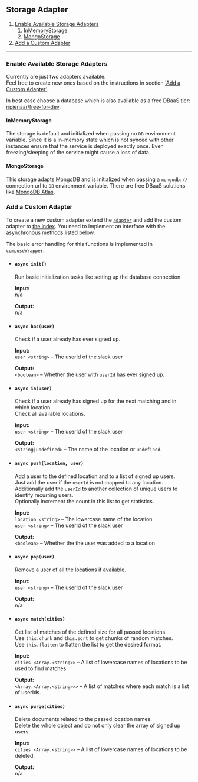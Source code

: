 ## Storage Adapter

1. [Enable Available Storage Adapters](#enable-available-storage-adapters)
    1. [InMemoryStorage](#inmemorystorage)
    1. [MongoStorage](#MongoStorage)
1. [Add a Custom Adapter](#add-a-custom-adapter)

--- 

### Enable Available Storage Adapters
Currently are just two adapters available.  
Feel free to create new ones based on the instructions in section ['Add a Custom Adapter'](#add-a-custom-adapter).

In best case choose a database which is also available as a free DBaaS tier: [ripienaar/free-for-dev](https://github.com/ripienaar/free-for-dev#dbaas).

#### InMemoryStorage
The storage is default and initialized when passing no `DB` environment variable. Since it is a in-memory state which is not synced with other instances ensure that the service is deployed exactly once. Even freezing/sleeping of the service might cause a loss of data.

#### MongoStorage
This storage adapts [MongoDB](https://www.mongodb.com) and is initialized when passing a `mongodb://` connection url to `DB` environment variable. There are free DBaaS solutions like [MongoDB Atlas](https://www.mongodb.com/cloud/atlas).

### Add a Custom Adapter
To create a new custom adapter extend the [`adapter`](../lib/storage/adapter.js) and add the custom adapter to [the index](../lib/storage/index.js). You need to implement an interface with the asynchronous methods listed below.

The basic error handling for this functions is implemented in [`composeWrapper`](./lib/storage/composeWrapper.js).

- #### `async init()`
  Run basic initialization tasks like setting up the database connection.

  **Input:**  
  n/a

  **Output:**  
  n/a

- #### `async has(user)`
  Check if a user already has ever signed up.  

  **Input:**  
  `user <string>` – The userId of the slack user

  **Output:**  
  `<boolean>` – Whether the user with `userId` has ever signed up.

- #### `async in(user)`
  Check if a user already has signed up for the next matching and in which location.  
  Check all available locations.

  **Input:**  
  `user <string>` – The userId of the slack user

  **Output:**  
  `<string|undefined>` – The name of the location or `undefined`.

- #### `async push(location, user)`
  Add a user to the defined location and to a list of signed up users.  
  Just add the user if the `userId` is not mapped to any location.  
  Additionally add the `userId` to another collection of unique users to identify recurring users.  
  Optionally increment the count in this list to get statistics.

  **Input:**  
  `location <string>` – The lowercase name of the location  
  `user <string>` – The userId of the slack user

  **Output:**  
  `<boolean>` – Whether the the user was added to a location 

- #### `async pop(user)`
  Remove a user of all the locations if available.  

  **Input:**  
  `user <string>` – The userId of the slack user

  **Output:**  
  n/a

- #### `async match(cities)`
  Get list of matches of the defined size for all passed locations.  
  Use `this.chunk` and `this.sort` to get chunks of random matches.  
  Use `this.flatten` to flatten the list to get the desired format.

  **Input:**  
  `cities <Array.<string>>` – A list of lowercase names of locations to be used to find matches

  **Output:**  
  `<Array.<Array.<string>>>` – A list of matches where each match is a list of userIds.

- #### `async purge(cities)`
  Delete documents related to the passed location names.  
  Delete the whole object and do not only clear the array of signed up users.

  **Input:**  
  `cities <Array.<string>>` – A list of lowercase names of locations to be deleted.

  **Output:**  
  n/a
